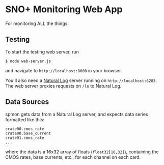 SNO+ Monitoring Web App
=======================
For monitoring ALL the things.

Testing
-------
To start the testing web server, run

    $ node web-server.js

and navigate to `http://localhost:8000` in your browser.

You'll also need a [Natural Log](https://github.com/seibert/ln) server running on `http://localhost:6283`. The web server proxies requests on `/ln` to Natural Log.

Data Sources
------------
spmon gets data from a Natural Log server, and expects data series formatted like this:

    crate00.cmos_rate
    crate00.base_current
    crate01.cmos_rate
    ...

where the data is a 16x32 array of floats (`float32[16,32]`), containing the CMOS rates, base currents, etc., for each channel on each card.

